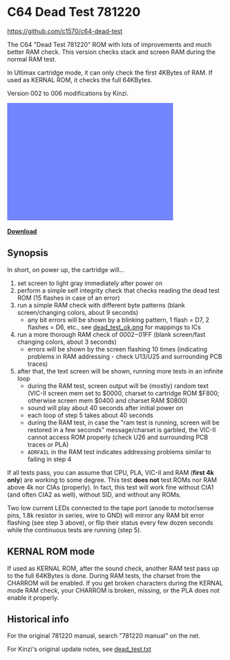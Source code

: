 # C64 Dead Test 781220
https://github.com/c1570/c64-dead-test

The C64 "Dead Test 781220" ROM with lots of improvements and much better RAM check.
This version checks stack and screen RAM during the normal RAM test.

In Ultimax cartridge mode, it can only check the first 4KBytes of RAM.
If used as KERNAL ROM, it checks the full 64KBytes.

Version 002 to 006 modifications by Kinzi.

![Passing a test run](/dead_test.gif)

**[Download](https://github.com/c1570/c64-dead-test/raw/refs/heads/main/dead_test.bin)**

## Synopsis

In short, on power up, the cartridge will...
1. set screen to light gray immediately after power on
2. perform a simple self integrity check that checks reading the dead test ROM (15 flashes in case of an error)
3. run a simple RAM check with different byte patterns (blank screen/changing colors, about 9 seconds)
   - any bit errors will be shown by a blinking pattern, 1 flash = D7, 2 flashes = D6, etc., see [dead_test_ok.png](/dead_test_ok.png) for mappings to ICs
4. run a more thorough RAM check of $0002-$01FF (blank screen/fast changing colors, about 3 seconds)
   - errors will be shown by the screen flashing 10 times (indicating problems in RAM addressing - check U13/U25 and surrounding PCB traces)
5. after that, the text screen will be shown, running more tests in an infinite loop
   - during the RAM test, screen output will be (mostly) random text (VIC-II screen mem set to $0000, charset to cartridge ROM $F800; otherwise screen mem $0400 and charset RAM $0800)
   - sound will play about 40 seconds after initial power on
   - each loop of step 5 takes about 40 seconds
   - during the RAM test, in case the "ram test is running, screen will be restored in a few seconds" message/charset is garbled, the VIC-II cannot access ROM properly (check U26 and surrounding PCB traces or PLA)
   - `ADRFAIL` in the RAM test indicates addressing problems similar to failing in step 4

If all tests pass, you can assume that CPU, PLA, VIC-II and RAM (**first 4k only**) are working to some degree.
This test **does not** test ROMs nor RAM above 4k nor CIAs (properly).
In fact, this test will work fine without CIA1 (and often CIA2 as well), without SID, and without any ROMs.

Two low current LEDs connected to the tape port (anode to motor/sense pins, 1.8k resistor in series, wire to GND) will mirror any RAM bit error flashing (see step 3 above), or flip their status every few dozen seconds while the continuous tests are running (step 5).

## KERNAL ROM mode
If used as KERNAL ROM, after the sound check, another RAM test pass up to the full 64KBytes is done.
During RAM tests, the charset from the CHARROM will be enabled.
If you get broken characters during the KERNAL mode RAM check, your CHARROM is broken, missing, or the PLA does not enable it properly.

## Historical info

For the original 781220 manual, search "781220 manual" on the net.

For Kinzi's original update notes, see [dead_test.txt](/dead_test.txt)
